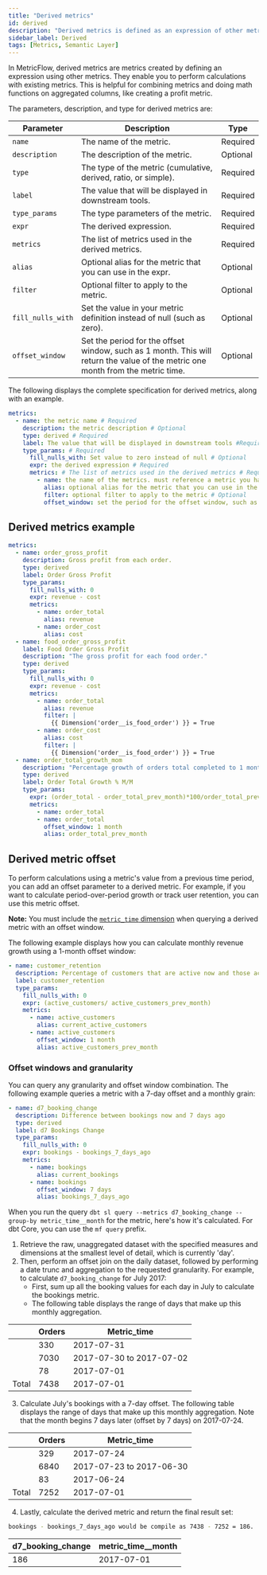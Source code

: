 ```yaml
---
title: "Derived metrics"
id: derived
description: "Derived metrics is defined as an expression of other metrics.."
sidebar_label: Derived
tags: [Metrics, Semantic Layer]
---
```


In MetricFlow, derived metrics are metrics created by defining an expression using other metrics. They enable you to perform calculations with existing metrics. This is helpful for combining metrics and doing math functions on aggregated columns, like creating a profit metric. 

 The parameters, description, and type for derived metrics are: 

| Parameter | Description | Type |
| --------- | ----------- | ---- |
| `name` | The name of the metric. | Required |
| `description` | The description of the metric. | Optional |
| `type` | The type of the metric (cumulative, derived, ratio, or simple). | Required |
| `label` | The value that will be displayed in downstream tools. | Required |
| `type_params` | The type parameters of the metric. | Required |
| `expr` | The derived expression. | Required |
| `metrics` |  The list of metrics used in the derived metrics. | Required  |
| `alias` | Optional alias for the metric that you can use in the expr. | Optional |
| `filter` | Optional filter to apply to the metric. | Optional |
| `fill_nulls_with` | Set the value in your metric definition instead of null (such as zero). | Optional |
| `offset_window` | Set the period for the offset window, such as 1 month. This will return the value of the metric one month from the metric time.  | Optional |

The following displays the complete specification for derived metrics, along with an example.

```yaml
metrics:
  - name: the metric name # Required
    description: the metric description # Optional
    type: derived # Required
    label: The value that will be displayed in downstream tools #Required
    type_params: # Required
      fill_nulls_with: Set value to zero instead of null # Optional
      expr: the derived expression # Required
      metrics: # The list of metrics used in the derived metrics # Required
        - name: the name of the metrics. must reference a metric you have already defined # Required
          alias: optional alias for the metric that you can use in the expr # Optional
          filter: optional filter to apply to the metric # Optional
          offset_window: set the period for the offset window, such as 1 month. This will return the value of the metric one month from the metric time. # Optional
```

## Derived metrics example

```yaml
metrics:
  - name: order_gross_profit
    description: Gross profit from each order.
    type: derived
    label: Order Gross Profit
    type_params:
      fill_nulls_with: 0
      expr: revenue - cost
      metrics:
        - name: order_total
          alias: revenue
        - name: order_cost
          alias: cost
  - name: food_order_gross_profit
    label: Food Order Gross Profit  
    description: "The gross profit for each food order."
    type: derived
    type_params:
      fill_nulls_with: 0
      expr: revenue - cost
      metrics:
        - name: order_total
          alias: revenue
          filter: |
            {{ Dimension('order__is_food_order') }} = True
        - name: order_cost
          alias: cost
          filter: |
            {{ Dimension('order__is_food_order') }} = True
  - name: order_total_growth_mom
    description: "Percentage growth of orders total completed to 1 month ago"
    type: derived
    label: Order Total Growth % M/M
    type_params:
      expr: (order_total - order_total_prev_month)*100/order_total_prev_month
      metrics: 
        - name: order_total
        - name: order_total
          offset_window: 1 month
          alias: order_total_prev_month
```

## Derived metric offset

To perform calculations using a metric's value from a previous time period, you can add an offset parameter to a derived metric. For example, if you want to calculate period-over-period growth or track user retention, you can use this metric offset.

**Note:** You must include the [`metric_time` dimension](/docs/build/dimensions#time) when querying a derived metric with an offset window.

The following example displays how you can calculate monthly revenue growth using a 1-month offset window:

```yaml
- name: customer_retention
  description: Percentage of customers that are active now and those active 1 month ago
  label: customer_retention
  type_params:
    fill_nulls_with: 0
    expr: (active_customers/ active_customers_prev_month)
    metrics:
      - name: active_customers
        alias: current_active_customers
      - name: active_customers
        offset_window: 1 month
        alias: active_customers_prev_month
```

### Offset windows and granularity

You can query any granularity and offset window combination. The following example queries a metric with a 7-day offset and a monthly grain:

```yaml
- name: d7_booking_change
  description: Difference between bookings now and 7 days ago
  type: derived
  label: d7 Bookings Change
  type_params:
    fill_nulls_with: 0
    expr: bookings - bookings_7_days_ago
    metrics:
      - name: bookings
        alias: current_bookings
      - name: bookings
        offset_window: 7 days
        alias: bookings_7_days_ago
```

When you run the query  `dbt sl query --metrics d7_booking_change --group-by metric_time__month` for the metric, here's how it's calculated. For dbt Core, you can use the `mf query` prefix. 

1. Retrieve the raw, unaggregated dataset with the specified measures and dimensions at the smallest level of detail, which is currently 'day'.
2. Then, perform an offset join on the daily dataset, followed by performing a date trunc and aggregation to the requested granularity.
   For example, to calculate `d7_booking_change` for July 2017: 
   - First, sum up all the booking values for each day in July to calculate the bookings metric.
   - The following table displays the range of days that make up this monthly aggregation.

|   | Orders | Metric_time |
| - | ---- | -------- |
|   | 330 | 2017-07-31 |
|   | 7030 | 2017-07-30 to 2017-07-02 |
|   | 78 | 2017-07-01 |
| Total  | 7438 | 2017-07-01 |

3. Calculate July's bookings with a 7-day offset. The following table displays the range of days that make up this monthly aggregation. Note that the month begins 7 days later (offset by 7 days) on 2017-07-24.

|   | Orders | Metric_time |
| - | ---- | -------- |
|   | 329 | 2017-07-24 |
|   | 6840 | 2017-07-23  to 2017-06-30 |
|   | 83 | 2017-06-24 |
| Total  | 7252 | 2017-07-01 |

4. Lastly, calculate the derived metric and return the final result set:
   
```bash
bookings - bookings_7_days_ago would be compile as 7438 - 7252 = 186. 
```

| d7_booking_change | metric_time__month |
| ----------------- | ------------------ |
| 186 | 2017-07-01 |
